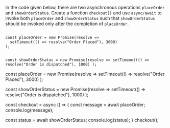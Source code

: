 In the code given below,
there are two asynchronous operations
`placeOrder` and `showOrderStatus`.
Create a function `checkout()`
and
use `async/await` to invoke
both `placeOrder` and `showOrderStatus`
such that `showOrderStatus` should be
invoked only after the completion of `placeOrder`.

<codeblock type="exercise" language="javascript" runAsync="true" timeOut="2000" testMode="fixedInput">
<code>
const placeOrder = new Promise(resolve =>
  setTimeout(() => resolve("Order Placed"), 3000)
);

const showOrderStatus = new Promise(resolve =>
  setTimeout(() => resolve("Order is dispatched"), 1000)
);
</code>

<solution>
const placeOrder = new Promise(resolve =>
  setTimeout(() => resolve("Order Placed"), 3000)
);

const showOrderStatus = new Promise(resolve =>
  setTimeout(() => resolve("Order is dispatched"), 1000)
);

const checkout = async () => {
  const message = await placeOrder;
  console.log(message);

  const status = await showOrderStatus;
  console.log(status);
}
checkout();
</solution>
</codeblock>